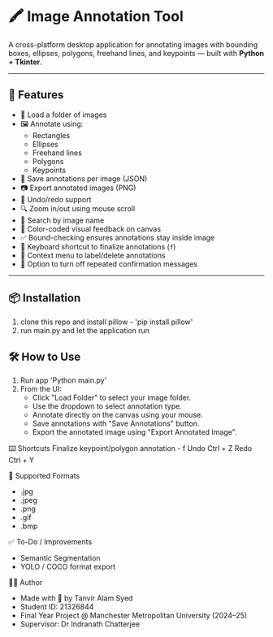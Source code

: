 # 🖍️ Image Annotation Tool

A cross-platform desktop application for annotating images with bounding boxes, ellipses, polygons, freehand lines, and keypoints — built with **Python + Tkinter**.

---

## 🚀 Features

- 📂 Load a folder of images
- 🖼️ Annotate using:
  - Rectangles
  - Ellipses
  - Freehand lines
  - Polygons
  - Keypoints
- 💾 Save annotations per image (JSON)
- 📷 Export annotated images (PNG)
- 🔁 Undo/redo support
- 🔍 Zoom in/out using mouse scroll
- 🔎 Search by image name
- 🎨 Color-coded visual feedback on canvas
- ✅ Bound-checking ensures annotations stay inside image
- 🧭 Keyboard shortcut to finalize annotations (`f`)
- 💬 Context menu to label/delete annotations
- 🙅 Option to turn off repeated confirmation messages

---

## 📦 Installation

1. clone this repo and install pillow - 'pip install pillow'
2. run main.py and let the application run

## 🛠️ How to Use
1. Run app 'Python main.py'
2. From the UI:
   - Click "Load Folder" to select your image folder.
   - Use the dropdown to select annotation type.
   - Annotate directly on the canvas using your mouse.
   - Save annotations with "Save Annotations" button.
   - Export the annotated image using "Export Annotated Image".

⌨️ Shortcuts
Finalize keypoint/polygon annotation -	f
Undo	Ctrl + Z
Redo	Ctrl + Y

📸 Supported Formats
- .jpg
- .jpeg
- .png
- .gif
- .bmp

✅ To-Do / Improvements
 - Semantic Segmentation
 - YOLO / COCO format export

👨‍💻 Author
- Made with 💙 by Tanvir Alam Syed
- Student ID: 21326844
- Final Year Project @ Manchester Metropolitan University (2024–25)
- Supervisor: Dr Indranath Chatterjee
